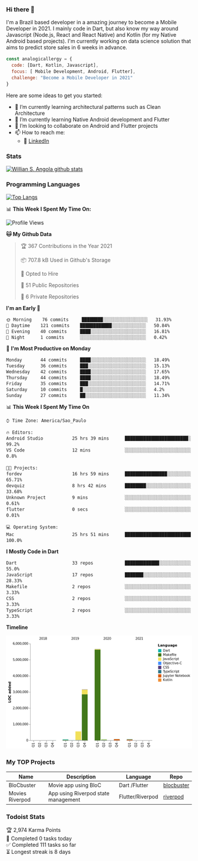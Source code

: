 ### Hi there 👋

I'm a Brazil based developer in a amazing journey to become a Mobile Developer in 2021. I mainly code in Dart, but also know my way around Javascript (Node.js, React and React Native) and Kotlin (for my Native Android based projects). I'm currently working on data science solution that aims to predict store sales in 6 weeks in advance.

```javascript
const analogicallergy = {
  code: [Dart, Kotlin, Javascript],
  focus: [ Mobile Development, Android, Flutter],
  challenge: "Become a Mobile Developer in 2021"
}
```

Here are some ideas to get you started:

- 🔭 I’m currently learning architectural patterns such as Clean Architecture
- 🌱 I’m currently learning Native Android development and Flutter
- 👯 I’m looking to collaborate on Android and Flutter projects
- 📫 How to reach me:
  - :office: [LinkedIn](https://www.linkedin.com/in/wsabsi/)

### Stats

[![Willian S. Angola github stats](https://github-readme-stats.vercel.app/api?username=analogicallergy&count_private=true&show_icons=true&theme=radical&hide_rank=false)](https://github.com/anuraghazra/github-readme-stats)

### Programming Languages

[![Top Langs](https://github-readme-stats.vercel.app/api/top-langs/?username=analogicallergy)](https://github.com/analogicallergy/github-readme-stats)

📊 **This Week I Spent My Time On:**

<!--START_SECTION:waka-->
![Profile Views](http://img.shields.io/badge/Profile%20Views-27-blue)

**🐱 My Github Data** 

> 🏆 367 Contributions in the Year 2021
 > 
> 📦 707.8 kB Used in Github's Storage 
 > 
> 💼 Opted to Hire
 > 
> 📜 51 Public Repositories 
 > 
> 🔑 6 Private Repositories  
 > 
**I'm an Early 🐤** 

```text
🌞 Morning    76 commits     ████████░░░░░░░░░░░░░░░░░   31.93% 
🌆 Daytime    121 commits    ████████████░░░░░░░░░░░░░   50.84% 
🌃 Evening    40 commits     ████░░░░░░░░░░░░░░░░░░░░░   16.81% 
🌙 Night      1 commits      ░░░░░░░░░░░░░░░░░░░░░░░░░   0.42%

```
📅 **I'm Most Productive on Monday** 

```text
Monday       44 commits     ████░░░░░░░░░░░░░░░░░░░░░   18.49% 
Tuesday      36 commits     ███░░░░░░░░░░░░░░░░░░░░░░   15.13% 
Wednesday    42 commits     ████░░░░░░░░░░░░░░░░░░░░░   17.65% 
Thursday     44 commits     ████░░░░░░░░░░░░░░░░░░░░░   18.49% 
Friday       35 commits     ███░░░░░░░░░░░░░░░░░░░░░░   14.71% 
Saturday     10 commits     █░░░░░░░░░░░░░░░░░░░░░░░░   4.2% 
Sunday       27 commits     ██░░░░░░░░░░░░░░░░░░░░░░░   11.34%

```


📊 **This Week I Spent My Time On** 

```text
⌚︎ Time Zone: America/Sao_Paulo

🔥 Editors: 
Android Studio           25 hrs 39 mins      ████████████████████████░   99.2% 
VS Code                  12 mins             ░░░░░░░░░░░░░░░░░░░░░░░░░   0.8%

🐱‍💻 Projects: 
fordev                   16 hrs 59 mins      ████████████████░░░░░░░░░   65.71% 
devquiz                  8 hrs 42 mins       ████████░░░░░░░░░░░░░░░░░   33.68% 
Unknown Project          9 mins              ░░░░░░░░░░░░░░░░░░░░░░░░░   0.61% 
flutter                  0 secs              ░░░░░░░░░░░░░░░░░░░░░░░░░   0.01%

💻 Operating System: 
Mac                      25 hrs 51 mins      █████████████████████████   100.0%

```

**I Mostly Code in Dart** 

```text
Dart                     33 repos            █████████████░░░░░░░░░░░░   55.0% 
JavaScript               17 repos            ███████░░░░░░░░░░░░░░░░░░   28.33% 
Makefile                 2 repos             ░░░░░░░░░░░░░░░░░░░░░░░░░   3.33% 
CSS                      2 repos             ░░░░░░░░░░░░░░░░░░░░░░░░░   3.33% 
TypeScript               2 repos             ░░░░░░░░░░░░░░░░░░░░░░░░░   3.33%

```


**Timeline**

![Chart not found](https://raw.githubusercontent.com/AnalogicAllergy/AnalogicAllergy/main/charts/bar_graph.png) 


<!--END_SECTION:waka-->

### My TOP Projects

| Name            | Description                         | Language         | Repo                                                           |
| --------------- | ----------------------------------- | ---------------- | -------------------------------------------------------------- |
| BloCbuster      | Movie app using BloC                | Dart /Flutter    | [blocbuster](https://github.com/AnalogicAllergy/blocbuster)    |
| Movies Riverpod | App using Riverpod state management | Flutter/Riverpod | [riverpod](https://github.com/AnalogicAllergy/movies_riverpod) |

### Todoist Stats

<!-- TODO-IST:START -->
🏆  2,974 Karma Points           
🌸  Completed 0 tasks today           
✅  Completed 111 tasks so far           
⏳  Longest streak is 8 days
<!-- TODO-IST:END -->
